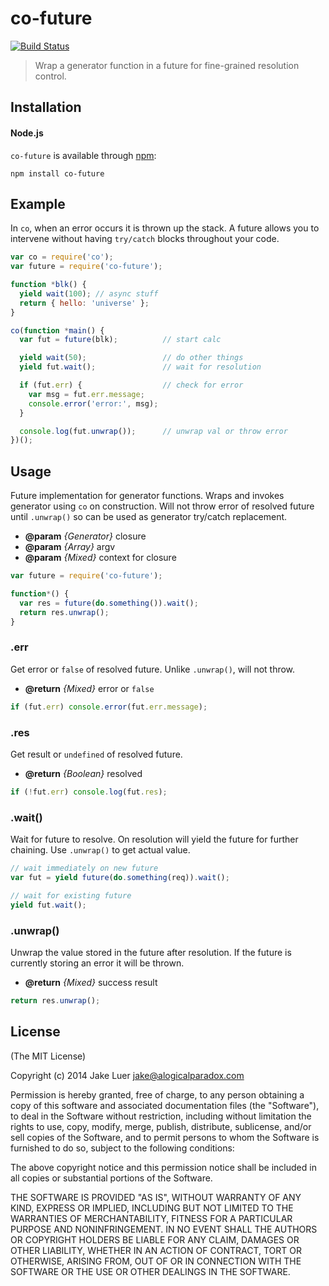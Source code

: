 # co-future 

[![Build Status](https://travis-ci.org/logicalparadox/co-future.png?branch=master)](https://travis-ci.org/logicalparadox/co-future)

> Wrap a generator function in a future for fine-grained resolution control.

## Installation

#### Node.js

`co-future` is available through [npm](http://npmjs.org):

    npm install co-future

## Example

In `co`, when an error occurs it is thrown up the stack. A future allows
you to intervene without having `try/catch` blocks throughout your code. 

```js
var co = require('co');
var future = require('co-future');

function *blk() {
  yield wait(100); // async stuff
  return { hello: 'universe' };
}

co(function *main() {
  var fut = future(blk);          // start calc

  yield wait(50);                 // do other things
  yield fut.wait();               // wait for resolution

  if (fut.err) {                  // check for error
    var msg = fut.err.message;
    console.error('error:', msg); 
  }

  console.log(fut.unwrap());      // unwrap val or throw error
})();
```

## Usage

Future implementation for generator functions. Wraps
and invokes generator using `co` on construction.
Will not throw error of resolved future until `.unwrap()`
so can be used as generator try/catch replacement.

* **@param** _{Generator}_ closure 
* **@param** _{Array}_ argv 
* **@param** _{Mixed}_ context for closure

```js
var future = require('co-future');

function*() {
  var res = future(do.something()).wait();
  return res.unwrap();
}
```

### .err

Get error or `false` of resolved future. Unlike
`.unwrap()`, will not throw.

* **@return** _{Mixed}_  error or `false`

```js
if (fut.err) console.error(fut.err.message);
```

### .res

Get result or `undefined` of resolved future.

* **@return** _{Boolean}_  resolved

```js
if (!fut.err) console.log(fut.res);
```

### .wait()

Wait for future to resolve. On resolution will
yield the future for further chaining. Use `.unwrap()`
to get actual value.

```js
// wait immediately on new future
var fut = yield future(do.something(req)).wait();

// wait for existing future
yield fut.wait();
```


### .unwrap()

Unwrap the value stored in the future after
resolution. If the future is currently storing
an error it will be thrown.

* **@return** _{Mixed}_  success result

```js
return res.unwrap();
````


## License

(The MIT License)

Copyright (c) 2014 Jake Luer <jake@alogicalparadox.com>

Permission is hereby granted, free of charge, to any person obtaining a copy
of this software and associated documentation files (the "Software"), to deal
in the Software without restriction, including without limitation the rights
to use, copy, modify, merge, publish, distribute, sublicense, and/or sell
copies of the Software, and to permit persons to whom the Software is
furnished to do so, subject to the following conditions:

The above copyright notice and this permission notice shall be included in
all copies or substantial portions of the Software.

THE SOFTWARE IS PROVIDED "AS IS", WITHOUT WARRANTY OF ANY KIND, EXPRESS OR
IMPLIED, INCLUDING BUT NOT LIMITED TO THE WARRANTIES OF MERCHANTABILITY,
FITNESS FOR A PARTICULAR PURPOSE AND NONINFRINGEMENT. IN NO EVENT SHALL THE
AUTHORS OR COPYRIGHT HOLDERS BE LIABLE FOR ANY CLAIM, DAMAGES OR OTHER
LIABILITY, WHETHER IN AN ACTION OF CONTRACT, TORT OR OTHERWISE, ARISING FROM,
OUT OF OR IN CONNECTION WITH THE SOFTWARE OR THE USE OR OTHER DEALINGS IN
THE SOFTWARE. 
